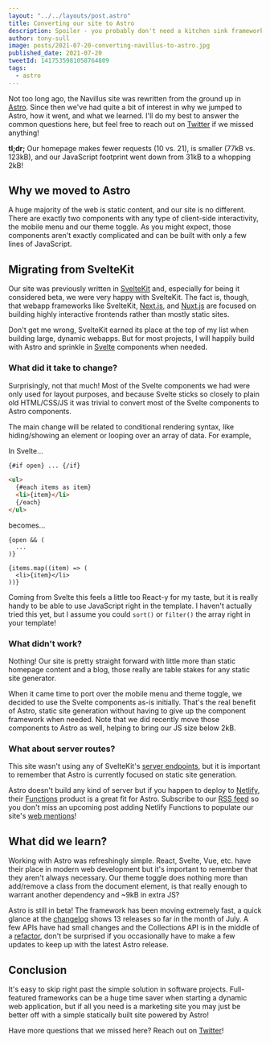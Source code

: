 ```yaml
---
layout: "../../layouts/post.astro"
title: Converting our site to Astro
description: Spoiler - you probably don't need a kitchen sink framework.
author: tony-sull
image: posts/2021-07-20-converting-navillus-to-astro.jpg
published_date: 2021-07-20
tweetId: 1417535981058764809
tags:
  - astro
---
```


Not too long ago, the Navillus site was rewritten from the ground up in [Astro](https://astro.build). Since then we've had quite a bit of interest in why we jumped to Astro, how it went, and what we learned. I'll do my best to answer the common questions here, but feel free to reach out on [Twitter](https://twitter.com/navillus_dev) if we missed anything!

**tl;dr;** Our homepage makes fewer requests (10 vs. 21), is smaller (77kB vs. 123kB), and our JavaScript footprint went down from 31kB to a whopping 2kB!

## Why we moved to Astro

A huge majority of the web is static content, and our site is no different. There are exactly two components with any type of client-side interactivity, the mobile menu and our theme toggle. As you might expect, those components aren't exactly complicated and can be built with only a few lines of JavaScript.

## Migrating from SvelteKit

Our site was previously written in [SvelteKit](https://kit.svelte.dev) and, especially for being it considered beta, we were very happy with SvelteKit. The fact is, though, that webapp frameworks like SvelteKit, [Next.js](https://nextjs.org/), and [Nuxt.js](https://nuxtjs.org/) are focused on building highly interactive frontends rather than mostly static sites.

Don't get me wrong, SvelteKit earned its place at the top of my list when building large, dynamic webapps. But for most projects, I will happily build with Astro and sprinkle in [Svelte](https://svelte.dev) components when needed.

### What did it take to change?

Surprisingly, not that much! Most of the Svelte components we had were only used for layout purposes, and because Svelte sticks so closely to plain old HTML/CSS/JS it was trivial to convert most of the Svelte components to Astro components.

The main change will be related to conditional rendering syntax, like hiding/showing an element or looping over an array of data. For example,

In Svelte...

```html
{#if open} ... {/if}

<ul>
  {#each items as item}
  <li>{item}</li>
  {/each}
</ul>
```

becomes...

```astro
{open && (
  ...
)}

{items.map((item) => (
  <li>{item}</li>
))}
```

Coming from Svelte this feels a little too React-y for my taste, but it is really handy to be able to use JavaScript right in the template. I haven't actually tried this yet, but I assume you could `sort()` or `filter()` the array right in your template!

### What didn't work?

Nothing! Our site is pretty straight forward with little more than static homepage content and a blog, those really are table stakes for any static site generator.

When it came time to port over the mobile menu and theme toggle, we decided to use the Svelte components as-is initially. That's the real benefit of Astro, static site generation without having to give up the component framework when needed. Note that we did recently move those components to Astro as well, helping to bring our JS size below 2kB.

### What about server routes?

This site wasn't using any of SvelteKit's [server endpoints](https://kit.svelte.dev/docs#routing-endpoints), but it is important to remember that Astro is currently focused on static site generation.

Astro doesn't build any kind of server but if you happen to deploy to [Netlify](https://netlify.com), their [Functions](https://www.netlify.com/products/functions/) product is a great fit for Astro. Subscribe to our [RSS feed](https://navillus.dev/feed/blog.xml) so you don't miss an upcoming post adding Netlify Functions to populate our site's [web mentions](https://webmention.io)!

## What did we learn?

Working with Astro was refreshingly simple. React, Svelte, Vue, etc. have their place in modern web development but it's important to remember that they aren't always necessary. Our theme toggle does nothing more than add/remove a class from the document element, is that really enough to warrant another dependency and ~9kB in extra JS?

Astro is still in beta! The framework has been moving extremely fast, a quick glance at the [changelog](https://github.com/snowpackjs/astro/blob/main/packages/astro/CHANGELOG.md) shows 13 releases so far in the month of July. A few APIs have had small changes and the Collections API is in the middle of a [refactor](https://github.com/snowpackjs/astro/pull/703), don't be surprised if you occasionally have to make a few updates to keep up with the latest Astro release.

## Conclusion

It's easy to skip right past the simple solution in software projects. Full-featured frameworks can be a huge time saver when starting a dynamic web application, but if all you need is a marketing site you may just be better off with a simple statically built site powered by Astro!

Have more questions that we missed here? Reach out on [Twitter](https://twitter.com/navillus_dev)!
